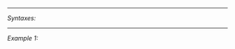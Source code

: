 


---
*Syntaxes:*

<!-- [] call `BIN_fnc_list` -->

---
*Example 1:*

<!-- 
```sqf
[] call BIN_fnc_list;
``` -->